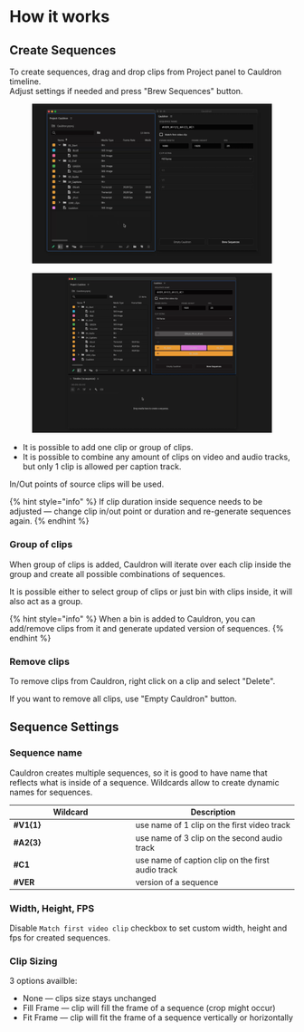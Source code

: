 # How it works

## Create Sequences

To create sequences, drag and drop clips from Project panel to Cauldron timeline.\
Adjust settings if needed and press "Brew Sequences" button.

<figure><img src="../../.gitbook/assets/Cauldron_dnd.gif" alt=""><figcaption></figcaption></figure>

<figure><img src="../../.gitbook/assets/Cauldron_brew.gif" alt=""><figcaption></figcaption></figure>

* It is possible to add one clip or group of clips.
* It is possible to combine any amount of clips on video and audio tracks, but only 1 clip is allowed per caption track.

In/Out points of source clips will be used.

{% hint style="info" %}
If clip duration inside sequence needs to be adjusted — change clip in/out point or duration and re-generate sequences again.
{% endhint %}

### Group of clips

When group of clips is added, Cauldron will iterate over each clip inside the group and create all possible combinations of sequences.

It is possible either to select group of clips or just bin with clips inside, it will also act as a group.

{% hint style="info" %}
When a bin is added to Cauldron, you can add/remove clips from it and generate updated version of sequences.
{% endhint %}

### Remove clips

To remove clips from Cauldron, right click on a clip and select "Delete".

If you want to remove all clips, use "Empty Cauldron" button.

## Sequence Settings

### Sequence name

Cauldron creates multiple sequences, so it is good to have name that reflects what is inside of a sequence. Wildcards allow to create dynamic names for sequences.

<table><thead><tr><th width="202">Wildcard</th><th>Description</th></tr></thead><tbody><tr><td><strong>#V1{1}</strong></td><td>use name of 1 clip on the first video track</td></tr><tr><td><strong>#A2{3}</strong></td><td>use name of 3 clip on the second audio track</td></tr><tr><td><strong>#C1</strong></td><td>use name of caption clip on the first audio track</td></tr><tr><td><strong>#VER</strong></td><td>version of a sequence</td></tr></tbody></table>

### Width, Height, FPS

Disable `Match first video clip` checkbox to set custom width, height and fps for created sequences.&#x20;

### Clip Sizing

3 options availble:

* None — clips size stays unchanged
* Fill Frame — clip will fill the frame of a sequence (crop might occur)
* Fit Frame — clip will fit the frame of a sequence vertically or horizontally
